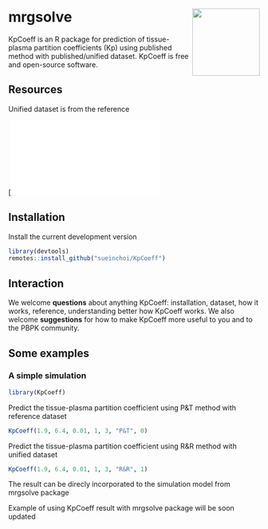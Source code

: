 
# mrgsolve <img align="right" src = "man/figures/mrgsolve_sticker_812418_1.png" width="135px">

KpCoeff is an R package for prediction of tissue-plasma partition coefficients (Kp) using published method with published/unified dataset. KpCoeff is free and open-source software.

## Resources

Unified dataset is from the reference 

[![Reference](903.full.pdf)

## Installation

Install the current development version

``` r
library(devtools)
remotes::install_github("sueinchoi/KpCoeff")

```


## Interaction

We welcome **questions** about anything KpCoeff: installation, dataset, how it works, reference, understanding better how KpCoeff works. We also
welcome **suggestions** for how to make KpCoeff more useful to you and
to the PBPK community.


## Some examples

### A simple simulation

``` r
library(KpCoeff)
```

Predict the tissue-plasma partition coefficient using P&T method with reference dataset

``` r
KpCoeff(1.9, 6.4, 0.01, 1, 3, "P&T", 0)
```

Predict the tissue-plasma partition coefficient using R&R method with unified dataset


``` r
KpCoeff(1.9, 6.4, 0.01, 1, 3, "R&R", 1)

```

The result can be direcly incorporated to the simulation model from mrgsolve package

Example of using KpCoeff result with mrgsolve package will be soon updated
